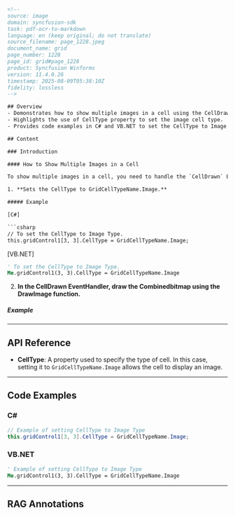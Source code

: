 ```html
<!-- 
source: image
domain: syncfusion-sdk
task: pdf-ocr-to-markdown
language: en (keep original; do not translate)
source_filename: page_1228.jpeg
document_name: grid
page_number: 1228
page_id: grid#page_1228
product: Syncfusion Winforms
version: 11.4.0.26
timestamp: 2025-08-09T05:38:10Z
fidelity: lossless
-->

## Overview
- Demonstrates how to show multiple images in a cell using the CellDrawn event.
- Highlights the use of CellType property to set the image cell type.
- Provides code examples in C# and VB.NET to set the CellType to Image Type.

## Content

### Introduction

#### How to Show Multiple Images in a Cell

To show multiple images in a cell, you need to handle the `CellDrawn` Event. Follow the steps below to achieve this:

1. **Sets the CellType to GridCellTypeName.Image.**

##### Example

[C#]

```csharp
// To set the CellType to Image Type.
this.gridControl1[3, 3].CellType = GridCellTypeName.Image;
```

[VB.NET]

```vb
' To set the CellType to Image Type.
Me.gridControl1(3, 3).CellType = GridCellTypeName.Image
```

2. **In the CellDrawn EventHandler, draw the Combinedbitmap using the DrawImage function.**

##### Example

---

## API Reference

- **CellType**: A property used to specify the type of cell. In this case, setting it to `GridCellTypeName.Image` allows the cell to display an image.

---

## Code Examples

### C#
```csharp
// Example of setting CellType to Image Type
this.gridControl1[3, 3].CellType = GridCellTypeName.Image;
```

### VB.NET
```vb
' Example of setting CellType to Image Type
Me.gridControl1(3, 3).CellType = GridCellTypeName.Image
```

---

## RAG Annotations

<!-- tags: [Syncfusion Winforms, CellDrawn Event, GridCellTypeName, Image Type, DrawImage, CellType] keywords: [multiple images, cell, CellDrawn, handling events, GridCellTypeName.Image, DrawImage, C#, VB.NET, code examples, CellType property] -->
```